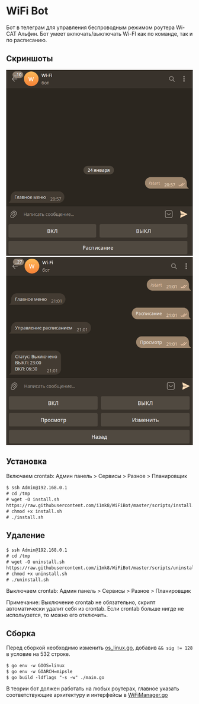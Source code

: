 # WiFi Bot

Бот в телеграм для управления беспроводным режимом роутера Wi-CAT Альфин. Бот умеет включать/выключать Wi-FI как по команде, так и по расписанию.

## Скриншоты
![Главное меню](./screenshots/bot_main_menu.png)
![Меню управления расписанием](./screenshots/bot_schedule_menu.png)

## Установка
Включаем crontab: Админ панель > Сервисы > Разное > Планировщик
```
$ ssh Admin@192.168.0.1
# cd /tmp
# wget -O install.sh https://raw.githubusercontent.com/i1mk8/WiFiBot/master/scripts/install.sh
# chmod +x install.sh
# ./install.sh
```

## Удаление
```
$ ssh Admin@192.168.0.1
# cd /tmp
# wget -O uninstall.sh https://raw.githubusercontent.com/i1mk8/WiFiBot/master/scripts/uninstall.sh
# chmod +x uninstall.sh
# ./uninstall.sh
```
Выключаем crontab: Админ панель > Сервисы > Разное > Планировщик

Примечание: Выключение crontab не обязательно, скрипт автоматически удалит себя из crontab. Если crontab больше нигде не испольузется, то можно его отключить.

## Сборка
Перед сборкой необходимо изменить [os_linux.go](https://github.com/golang/go/blob/8b23b7b04234424791e26b8d2d26f61ef1311a9f/src/runtime/os_linux.go#L532), добавив `&& sig != 128` в условие на 532 строке.
```
$ go env -w GOOS=linux
$ go env -w GOARCH=mipsle
$ go build -ldflags "-s -w" ./main.go
```
В теории бот должен работать на любых роутерах, главное указать соответствующие архитектуру и интерфейсы в [WiFiManager.go](./src/WiFiManager/WiFiManager.go)
